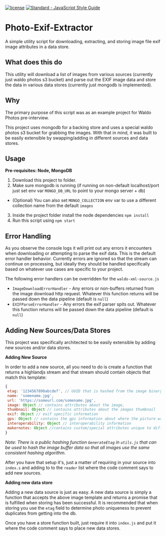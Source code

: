 [![license](https://img.shields.io/github/license/toddbluhm/photo-exif-extractor.svg)](https://github.com/toddbluhm/photo-exif-extractor/blob/master/LICENSE)
[![Standard - JavaScript Style Guide](https://img.shields.io/badge/code%20style-standard-brightgreen.svg)](http://standardjs.com/)

# Photo-Exif-Extractor

A simple utility script for downloading, extracting, and storing image file exif image attributes in a data store.

## What does this do

This utility will download a list of images from various sources (currently just waldo photos s3 bucket) and parse out the EXIF image data and store the data in various data stores (currently just mongodb is implemented).

## Why

The primary purpose of this script was as an example project for Waldo Photos pre-interview.

This project uses mongodb for a backing store and uses a special waldo photos s3 bucket for grabbing the images. With that in mind, it was built to be easily extensible by swapping/adding in different sources and data stores.

## Usage

**Pre-requisites: Node, MongoDB**

1. Download this project to folder.
2. Make sure mongodb is running (if running on non-default localhost/port just set env var `MONGO_DB_URL` to point to your mongo server + db)
  - (Optional) You can also set `MONGO_COLLECTION` env var to use a different collection name from the default `images`
3. Inside the project folder install the node dependencies `npm install`
4. Run this script using `npm start`

## Error Handling

As you observe the console logs it will print out any errors it encounters when downloading or attempting to parse the exif data. This is the default error handler behavior. Currently errors are ignored so that the stream can continue on processing, but ideally they should be handled specifically based on whatever use cases are specific to your project.

The following error handlers can be overridden for the `waldo-xml-source.js`

- `ImageDownloadErrorHandler` - Any errors or non-buffers returned from the image download http request. Whatever this function returns will be passed down the data pipeline (default is `null`)
- `EXIFParseErrorHandler` - Any errors the exif parser spits out. Whatever this function returns will be passed down the data pipeline (default is `null`)

## Adding New Sources/Data Stores

This project was specifically architected to be easily extensible by adding new sources and/or data stores.

**Adding New Source**

In order to add a new source, all you need to do is create a function that returns a highlandjs stream and that stream should contain objects that match this template:
```js
{
 etag: '1234567890abcdef', // UUID that is hashed from the image binary data to prevent duplicates
 name: 'somename.jpg',
 url: 'https://someurl.com/somename.jpg',
 image: Object // contains attributes about the image,
 thumbnail: Object // contains attributes about the images thumbnail
 exif: Object // exif specific information
 gps: Object // contains the gps information about where the picture was taken at
 interoperability: Object // interoperability information
 makernotes: Object //contains custom/special attributes unique to different cameras
}
```
*Note: There is a public hashing function `GenerateEtag` in `utils.js` that can be used to hash the image buffer data so that all images use the same consistent hashing algorithm.*

After you have that setup it's, just a matter of requiring in your source into `index.s` and adding to to the `reader` list where the code comment says to add new sources.

**Adding new data store**

Adding a new data source is just as easy. A new data source is simply a function that accepts the above image template and returns a promise that is fulfilled when storing has been successful. It is recommended that when storing you use the `etag` field to determine photo uniqueness to prevent duplicates from getting into the db.

Once you have a store function built, just require it into `index.js` and put it where the code comment says to place new data stores.
